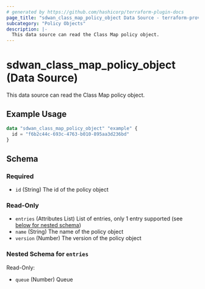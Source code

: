 ```yaml
---
# generated by https://github.com/hashicorp/terraform-plugin-docs
page_title: "sdwan_class_map_policy_object Data Source - terraform-provider-sdwan"
subcategory: "Policy Objects"
description: |-
  This data source can read the Class Map policy object.
---
```


# sdwan_class_map_policy_object (Data Source)

This data source can read the Class Map policy object.

## Example Usage

```terraform
data "sdwan_class_map_policy_object" "example" {
  id = "f6b2c44c-693c-4763-b010-895aa3d236bd"
}
```

<!-- schema generated by tfplugindocs -->
## Schema

### Required

- `id` (String) The id of the policy object

### Read-Only

- `entries` (Attributes List) List of entries, only 1 entry supported (see [below for nested schema](#nestedatt--entries))
- `name` (String) The name of the policy object
- `version` (Number) The version of the policy object

<a id="nestedatt--entries"></a>
### Nested Schema for `entries`

Read-Only:

- `queue` (Number) Queue
